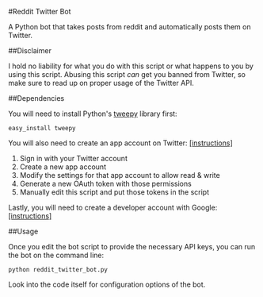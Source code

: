 #Reddit Twitter Bot

A Python bot that takes posts from reddit and automatically posts them on Twitter.

##Disclaimer

I hold no liability for what you do with this script or what happens to you by using this script. Abusing this script *can* get you banned from Twitter, so make sure to read up on proper usage of the Twitter API.

##Dependencies

You will need to install Python's [tweepy](https://github.com/tweepy/tweepy) library first:

    easy_install tweepy
    
You will also need to create an app account on Twitter: [[instructions]](https://dev.twitter.com/apps)

1. Sign in with your Twitter account
2. Create a new app account
3. Modify the settings for that app account to allow read & write
4. Generate a new OAuth token with those permissions
5. Manually edit this script and put those tokens in the script

Lastly, you will need to create a developer account with Google: [[instructions]](https://developers.google.com/maps/documentation/javascript/tutorial#api_key)

##Usage

Once you edit the bot script to provide the necessary API keys, you can run the bot on the command line:

    python reddit_twitter_bot.py
 
Look into the code itself for configuration options of the bot.
